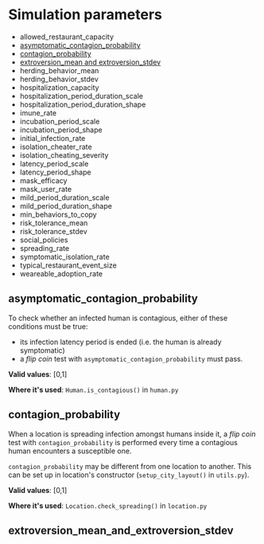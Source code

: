 # Simulation parameters

* allowed_restaurant_capacity
* [asymptomatic_contagion_probability](#asymptomatic_contagion_probability)
* [contagion_probability](#contagion_probability)
* [extroversion_mean and extroversion_stdev](#extroversion_mean_and_extroversion_stdev)
* herding_behavior_mean
* herding_behavior_stdev
* hospitalization_capacity
* hospitalization_period_duration_scale
* hospitalization_period_duration_shape
* imune_rate
* incubation_period_scale
* incubation_period_shape
* initial_infection_rate
* isolation_cheater_rate
* isolation_cheating_severity
* latency_period_scale
* latency_period_shape
* mask_efficacy
* mask_user_rate
* mild_period_duration_scale
* mild_period_duration_shape
* min_behaviors_to_copy
* risk_tolerance_mean
* risk_tolerance_stdev
* social_policies
* spreading_rate
* symptomatic_isolation_rate
* typical_restaurant_event_size
* weareable_adoption_rate

## asymptomatic_contagion_probability

To check whether an infected human is contagious, either of these conditions must be true:

* its infection latency period is ended (i.e. the human is already symptomatic)
* a _flip coin_ test with `asymptomatic_contagion_probability` must pass.

__Valid values__: [0,1]

__Where it's used__: `Human.is_contagious()` in `human.py`

## contagion_probability

When a location is spreading infection amongst humans inside it, a _flip coin_ test with `contagion_probability` is performed every time a contagious human encounters a susceptible one.

`contagion_probability` may be different from one location to another. This can be set up in location's constructor (`setup_city_layout()` in `utils.py`).

__Valid values__: [0,1]

__Where it's used__: `Location.check_spreading()` in `location.py`

## extroversion_mean_and_extroversion_stdev
